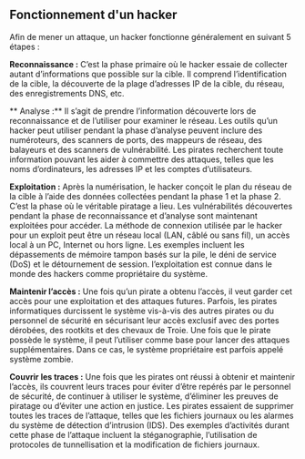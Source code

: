 ## Fonctionnement d'un hacker
Afin de mener un attaque, un hacker fonctionne généralement en suivant 5 étapes :

**Reconnaissance :** C’est la phase primaire où le hacker essaie de collecter autant d’informations que possible sur la cible. Il comprend l’identification de la cible, la découverte de la plage d’adresses IP de la cible, du réseau, des enregistrements DNS, etc.

** Analyse :** Il s’agit de prendre l’information découverte lors de reconnaissance et de l’utiliser pour examiner le réseau. Les outils qu’un hacker peut utiliser pendant la phase d’analyse peuvent inclure des numéroteurs, des scanners de ports, des mappeurs de réseau, des balayeurs et des scanners de vulnérabilité. Les pirates recherchent toute information pouvant les aider à commettre des attaques, telles que les noms d’ordinateurs, les adresses IP et les comptes d’utilisateurs.

**Exploitation :** Après la numérisation, le hacker conçoit le plan du réseau de la cible à l’aide des données collectées pendant la phase 1 et la phase 2. C’est la phase où le véritable piratage a lieu. Les vulnérabilités découvertes pendant la phase de reconnaissance et d’analyse sont maintenant exploitées pour accéder. La méthode de connexion utilisée par le hacker pour un exploit peut être un réseau local (LAN, câblé ou sans fil), un accès local à un PC, Internet ou hors ligne. Les exemples incluent les dépassements de mémoire tampon basés sur la pile, le déni de service (DoS) et le détournement de session. l’exploitation est connue dans le monde des hackers comme propriétaire du système.

**Maintenir l’accès :** Une fois qu’un pirate a obtenu l’accès, il veut garder cet accès pour une exploitation et des attaques futures. Parfois, les pirates informatiques durcissent le système vis-à-vis des autres pirates ou du personnel de sécurité en sécurisant leur accès exclusif avec des portes dérobées, des rootkits et des chevaux de Troie. Une fois que le pirate possède le système, il peut l’utiliser comme base pour lancer des attaques supplémentaires. Dans ce cas, le système propriétaire est parfois appelé système zombie.

**Couvrir les traces :** Une fois que les pirates ont réussi à obtenir et maintenir l’accès, ils couvrent leurs traces pour éviter d’être repérés par le personnel de sécurité, de continuer à utiliser le système, d’éliminer les preuves de piratage ou d’éviter une action en justice. Les pirates essaient de supprimer toutes les traces de l’attaque, telles que les fichiers journaux ou les alarmes du système de détection d’intrusion (IDS). Des exemples d’activités durant cette phase de l’attaque incluent la stéganographie, l’utilisation de protocoles de tunnellisation et la modification de fichiers journaux.
